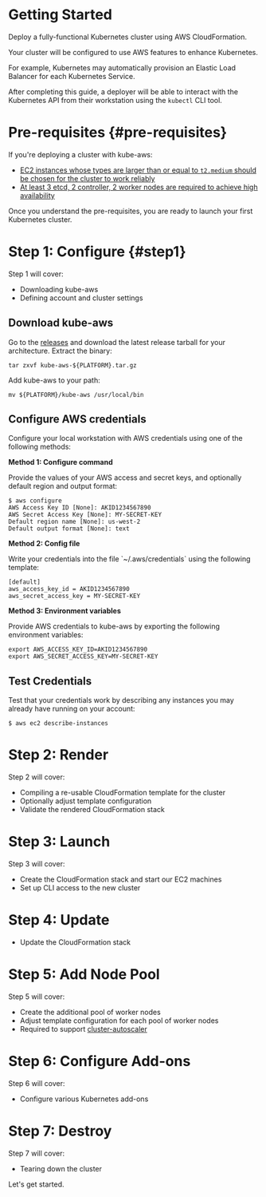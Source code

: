 # Getting Started

Deploy a fully-functional Kubernetes cluster using AWS CloudFormation.

Your cluster will be configured to use AWS features to enhance Kubernetes.

For example, Kubernetes may automatically provision an Elastic Load Balancer for each Kubernetes Service.

After completing this guide, a deployer will be able to interact with the Kubernetes API from their workstation using the `kubectl` CLI tool.

# Pre-requisites {#pre-requisites}

If you're deploying a cluster with kube-aws:

* [EC2 instances whose types are larger than or equal to `t2.medium` should be chosen for the cluster to work reliably](https://github.com/kubernetes-incubator/kube-aws/issues/138)
* [At least 3 etcd, 2 controller, 2 worker nodes are required to achieve high availability](https://github.com/kubernetes-incubator/kube-aws/issues/138#issuecomment-266432162)

Once you understand the pre-requisites, you are ready to launch your first Kubernetes cluster.

# Step 1: Configure {#step1}

Step 1 will cover:

* Downloading kube-aws
* Defining account and cluster settings

## Download kube-aws

Go to the [releases](https://github.com/kubernetes-incubator/kube-aws/releases) and download the latest release tarball for your architecture. Extract the binary:

```
tar zxvf kube-aws-${PLATFORM}.tar.gz
```

Add kube-aws to your path:

```
mv ${PLATFORM}/kube-aws /usr/local/bin
```

## Configure AWS credentials

Configure your local workstation with AWS credentials using one of the following methods:

**Method 1: Configure command**

Provide the values of your AWS access and secret keys, and optionally default region and output format:

```
$ aws configure
AWS Access Key ID [None]: AKID1234567890
AWS Secret Access Key [None]: MY-SECRET-KEY
Default region name [None]: us-west-2
Default output format [None]: text
```

**Method 2: Config file**

Write your credentials into the file \`~/.aws/credentials\` using the following template:

```
[default]
aws_access_key_id = AKID1234567890
aws_secret_access_key = MY-SECRET-KEY
```

**Method 3: Environment variables**

Provide AWS credentials to kube-aws by exporting the following environment variables:

```
export AWS_ACCESS_KEY_ID=AKID1234567890
export AWS_SECRET_ACCESS_KEY=MY-SECRET-KEY
```

## Test Credentials

Test that your credentials work by describing any instances you may already have running on your account:

```
$ aws ec2 describe-instances
```

# Step 2: Render

Step 2 will cover:

* Compiling a re-usable CloudFormation template for the cluster
* Optionally adjust template configuration
* Validate the rendered CloudFormation stack

# Step 3: Launch

Step 3 will cover:

* Create the CloudFormation stack and start our EC2 machines
* Set up CLI access to the new cluster

# Step 4: Update

* Update the CloudFormation stack

# Step 5: Add Node Pool

Step 5 will cover:

* Create the additional pool of worker nodes
* Adjust template configuration for each pool of worker nodes
* Required to support [cluster-autoscaler](https://github.com/kubernetes/contrib/tree/master/cluster-autoscaler)

# Step 6: Configure Add-ons

Step 6 will cover:

* Configure various Kubernetes add-ons

# Step 7: Destroy

Step 7 will cover:

* Tearing down the cluster

Let's get started.

